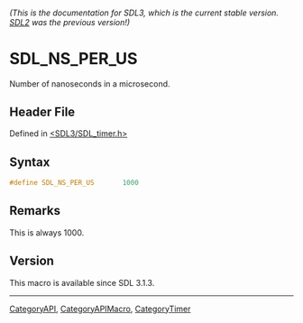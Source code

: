 ###### (This is the documentation for SDL3, which is the current stable version. [SDL2](https://wiki.libsdl.org/SDL2/) was the previous version!)
# SDL_NS_PER_US

Number of nanoseconds in a microsecond.

## Header File

Defined in [<SDL3/SDL_timer.h>](https://github.com/libsdl-org/SDL/blob/main/include/SDL3/SDL_timer.h)

## Syntax

```c
#define SDL_NS_PER_US       1000
```

## Remarks

This is always 1000.

## Version

This macro is available since SDL 3.1.3.

----
[CategoryAPI](CategoryAPI), [CategoryAPIMacro](CategoryAPIMacro), [CategoryTimer](CategoryTimer)

